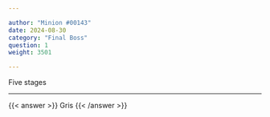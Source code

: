 ```yaml
---

author: "Minion #00143"
date: 2024-08-30
category: "Final Boss"
question: 1
weight: 3501

---
```


Five stages

---

{{< answer >}} Gris {{< /answer >}}

